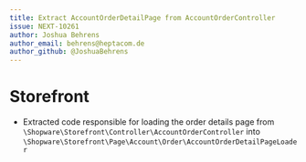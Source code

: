 ```yaml
---
title: Extract AccountOrderDetailPage from AccountOrderController 
issue: NEXT-10261
author: Joshua Behrens
author_email: behrens@heptacom.de
author_github: @JoshuaBehrens
---
```

# Storefront
* Extracted code responsible for loading the order details page from `\Shopware\Storefront\Controller\AccountOrderController` into  `\Shopware\Storefront\Page\Account\Order\AccountOrderDetailPageLoader`
